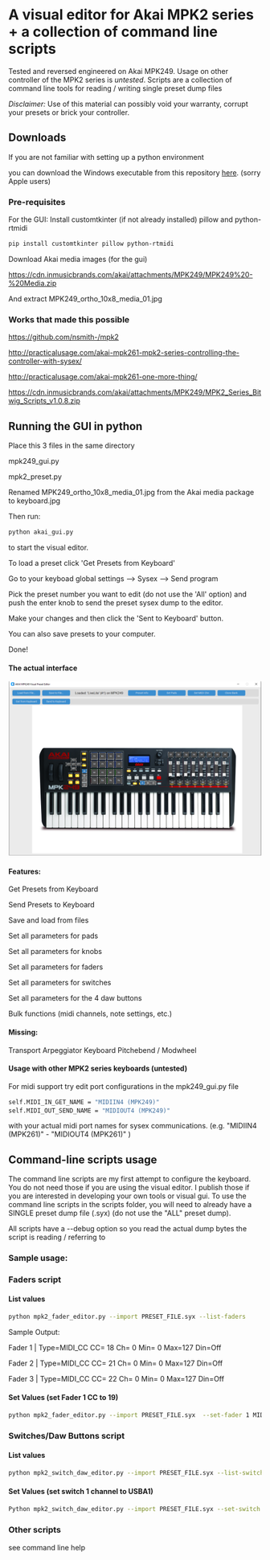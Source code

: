 # A visual editor for Akai MPK2 series + a collection of command line scripts
Tested and reversed engineered on Akai MPK249. 
Usage on other controller of the MPK2 series is _untested_.
Scripts are a collection of command line tools for reading / writing single preset dump files

_Disclaimer:_ Use of this material can possibly void your warranty, corrupt your presets or brick your controller.

## Downloads
If you are not familiar with setting up a python environment 

you can download the Windows executable from this repository [here](https://github.com/dobemad/MPK249/releases/download/v1.0.0/mpk249_gui.exe).
(sorry Apple users)

### Pre-requisites
For the GUI:
Install customtkinter (if not already installed) pillow and python-rtmidi
```sh
pip install customtkinter pillow python-rtmidi
```
Download Akai media images (for the gui)

https://cdn.inmusicbrands.com/akai/attachments/MPK249/MPK249%20-%20Media.zip

And extract MPK249_ortho_10x8_media_01.jpg

### Works that made this possible

https://github.com/nsmith-/mpk2

http://practicalusage.com/akai-mpk261-mpk2-series-controlling-the-controller-with-sysex/

http://practicalusage.com/akai-mpk261-one-more-thing/

https://cdn.inmusicbrands.com/akai/attachments/MPK249/MPK2_Series_Bitwig_Scripts_v1.0.8.zip

## Running the GUI in python

Place this 3 files in the same directory

mpk249_gui.py

mpk2_preset.py

Renamed MPK249_ortho_10x8_media_01.jpg from the Akai media package to keyboard.jpg


Then run:

```sh
python akai_gui.py
```
to start the visual editor. 

To load a preset click 'Get Presets from Keyboard'

Go to your keyboad global settings --> Sysex --> Send program

Pick the preset number you want to edit (do not use the 'All' option)
and push the enter knob to send the preset sysex dump to the editor.

Make your changes and then click the 'Sent to Keyboard' button.

You can also save presets to your computer.

Done!



#### The actual interface
![screenshot](https://github.com/dobemad/MPK249/blob/main/gui-interface.png)

#### Features:
Get Presets from Keyboard

Send Presets to Keyboard

Save and load from files

Set all parameters for pads

Set all parameters for knobs

Set all parameters for faders

Set all parameters for switches

Set all parameters for the 4 daw buttons

Bulk functions (midi channels, note settings, etc.)

#### Missing:
Transport 
Arpeggiator
Keyboard
Pitchebend / Modwheel

#### Usage with other MPK2 series keyboards (untested)

For midi support try edit port configurations in the mpk249_gui.py file
```sh
self.MIDI_IN_GET_NAME = "MIDIIN4 (MPK249)"
self.MIDI_OUT_SEND_NAME = "MIDIOUT4 (MPK249)"
```
with your actual midi port names for sysex communications. (e.g. "MIDIIN4 (MPK261)" - "MIDIOUT4 (MPK261)" )

## Command-line scripts usage
The command line scripts are my first attempt to configure the keyboard. You do not need those if you are using the visual editor.
I publish those if you are interested in developing your own tools or visual gui.
To use the command line scripts in the scripts folder, you will need to already have a SINGLE preset dump file (.syx)
(do not use the "ALL" preset dump).

All scripts have a --debug option so you read the actual dump bytes the script is reading / referring to

### Sample usage:
### Faders script

#### List values
```sh
python mpk2_fader_editor.py --import PRESET_FILE.syx --list-faders
```
Sample Output:

Fader  1 | Type=MIDI_CC    CC= 18 Ch= 0 Min=  0 Max=127 Din=Off

Fader  2 | Type=MIDI_CC    CC= 21 Ch= 0 Min=  0 Max=127 Din=Off

Fader  3 | Type=MIDI_CC    CC= 22 Ch= 0 Min=  0 Max=127 Din=Off

#### Set Values (set Fader 1 CC to 19)
```sh
python mpk2_fader_editor.py --import PRESET_FILE.syx  --set-fader 1 MIDI_CC 19 0 0 127 Off --export PRESET_FILE_NEW.syx
```
### Switches/Daw Buttons script
#### List values
```sh
python mpk2_switch_daw_editor.py --import PRESET_FILE.syx --list-switches
```
#### Set Values (set switch 1 channel to USBA1)
```sh
Python mpk2_switch_daw_editor.py --import PRESET_FILE.syx --set-switch 1 --type CC --channel USBA1 --export PRESET_FILE_NEW.syx
```
### Other scripts
see command line help

